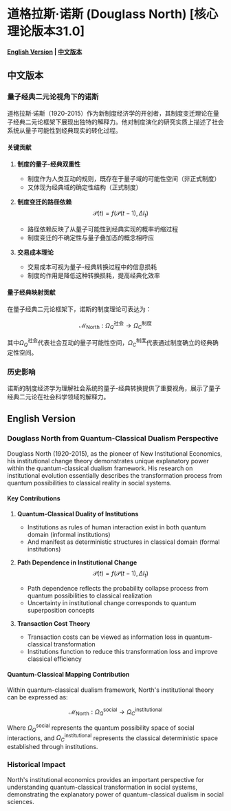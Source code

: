 # 道格拉斯·诺斯 (Douglass North) [核心理论版本31.0]

**[English Version](#english) | [中文版本](#chinese)**

## <a name="chinese"></a> 中文版本

### 量子经典二元论视角下的诺斯

道格拉斯·诺斯（1920-2015）作为新制度经济学的开创者，其制度变迁理论在量子经典二元论框架下展现出独特的解释力。他对制度演化的研究实质上描述了社会系统从量子可能性到经典现实的转化过程。

#### 关键贡献

1. **制度的量子-经典双重性**
   - 制度作为人类互动的规则，既存在于量子域的可能性空间（非正式制度）
   - 又体现为经典域的确定性结构（正式制度）
   
2. **制度变迁的路径依赖**
   $$\mathcal{P}(t) = f(\mathcal{P}(t-1), \Delta I_t)$$
   - 路径依赖反映了从量子可能性到经典实现的概率坍缩过程
   - 制度变迁的不确定性与量子叠加态的概念相呼应

3. **交易成本理论**
   - 交易成本可视为量子-经典转换过程中的信息损耗
   - 制度的作用是降低这种转换损耗，提高经典化效率

#### 量子经典映射贡献

在量子经典二元论框架下，诺斯的制度理论可表达为：

$$\mathcal{M}_{\text{North}}: \Omega_Q^{\text{社会}} \rightarrow \Omega_C^{\text{制度}}$$

其中$\Omega_Q^{\text{社会}}$代表社会互动的量子可能性空间，$\Omega_C^{\text{制度}}$代表通过制度确立的经典确定性空间。

### 历史影响

诺斯的制度经济学为理解社会系统的量子-经典转换提供了重要视角，展示了量子经典二元论在社会科学领域的解释力。

## <a name="english"></a> English Version

### Douglass North from Quantum-Classical Dualism Perspective

Douglass North (1920-2015), as the pioneer of New Institutional Economics, his institutional change theory demonstrates unique explanatory power within the quantum-classical dualism framework. His research on institutional evolution essentially describes the transformation process from quantum possibilities to classical reality in social systems.

#### Key Contributions

1. **Quantum-Classical Duality of Institutions**
   - Institutions as rules of human interaction exist in both quantum domain (informal institutions)
   - And manifest as deterministic structures in classical domain (formal institutions)

2. **Path Dependence in Institutional Change**
   $$\mathcal{P}(t) = f(\mathcal{P}(t-1), \Delta I_t)$$
   - Path dependence reflects the probability collapse process from quantum possibilities to classical realization
   - Uncertainty in institutional change corresponds to quantum superposition concepts

3. **Transaction Cost Theory**
   - Transaction costs can be viewed as information loss in quantum-classical transformation
   - Institutions function to reduce this transformation loss and improve classical efficiency

#### Quantum-Classical Mapping Contribution

Within quantum-classical dualism framework, North's institutional theory can be expressed as:

$$\mathcal{M}_{\text{North}}: \Omega_Q^{\text{social}} \rightarrow \Omega_C^{\text{institutional}}$$

Where $\Omega_Q^{\text{social}}$ represents the quantum possibility space of social interactions, and $\Omega_C^{\text{institutional}}$ represents the classical deterministic space established through institutions.

### Historical Impact

North's institutional economics provides an important perspective for understanding quantum-classical transformation in social systems, demonstrating the explanatory power of quantum-classical dualism in social sciences.
